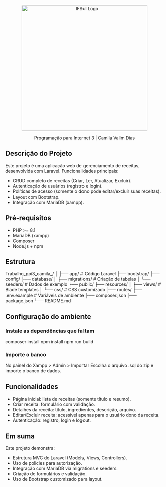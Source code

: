 <p align="center"><a href="https://www.gravatai.ifsul.edu.br/" target="_blank"><img src="https://congressoti.passofundo.ifsul.edu.br/assets/img/logo.png" width="400" alt="IFSul Logo"></a></p>
<p align=center>Programação para Internet 3 | Camila Valim Dias</p>

## Descrição do Projeto

Este projeto é uma aplicação web de gerenciamento de receitas, desenvolvida com Laravel.
Funcionalidades principais:

- CRUD completo de receitas (Criar, Ler, Atualizar, Excluir).
- Autenticação de usuários (registro e login).
- Políticas de acesso (somente o dono pode editar/excluir suas receitas).
- Layout com Bootstrap.
- Integração com MariaDB (xampp).


## Pré-requisitos

- PHP >= 8.1
- MariaDB (xampp)
- Composer
- Node.js + npm

## Estrutura

Trabalho_ppi3_camila_/
│
├── app/                # Código Laravel
├── bootstrap/
├── config/
├── database/
│   ├── migrations/     # Criação de tabelas
│   └── seeders/        # Dados de exemplo
├── public/
├── resources/
│   ├── views/          # Blade templates
│   └── css/            # CSS customizado
├── routes/
├── .env.example        # Variáveis de ambiente
├── composer.json
├── package.json
└── README.md

## Configuração do ambiente

### Instale as dependências que faltam
composer install
npm install
npm run build

### Importe o banco
No painel do Xampp > Admin > Importar 
Escolha o arquivo .sql do zip e importe o banco de dados. 

## Funcionalidades

- Página inicial: lista de receitas (somente título e resumo).
- Criar receita: formulário com validação.
- Detalhes da receita: título, ingredientes, descrição, arquivo.
- Editar/Excluir receita: acessível apenas para o usuário dono da receita.
- Autenticação: registro, login e logout.

## Em suma

Este projeto demonstra:

- Estrutura MVC do Laravel (Models, Views, Controllers).
- Uso de policies para autorização.
- Integração com MariaDB via migrations e seeders.
- Criação de formulários e validação.
- Uso de Bootstrap customizado para layout.
